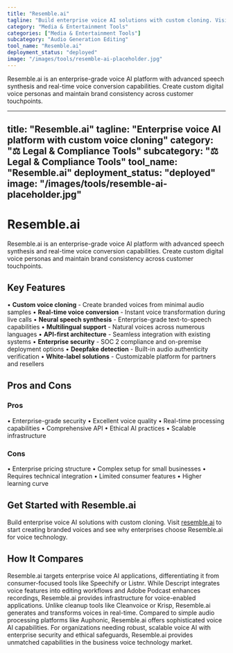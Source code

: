```yaml
---
title: "Resemble.ai"
tagline: "Build enterprise voice AI solutions with custom cloning. Visit resemble.ai to..."
category: "Media & Entertainment Tools"
categories: ["Media & Entertainment Tools"]
subcategory: "Audio Generation Editing"
tool_name: "Resemble.ai"
deployment_status: "deployed"
image: "/images/tools/resemble-ai-placeholder.jpg"
---
```

Resemble.ai is an enterprise-grade voice AI platform with advanced speech synthesis and real-time voice conversion capabilities. Create custom digital voice personas and maintain brand consistency across customer touchpoints.

---
title: "Resemble.ai"
tagline: "Enterprise voice AI platform with custom voice cloning"
category: "⚖️ Legal & Compliance Tools"
subcategory: "⚖️ Legal & Compliance Tools"
tool_name: "Resemble.ai"
deployment_status: "deployed"
image: "/images/tools/resemble-ai-placeholder.jpg"
---

# Resemble.ai

Resemble.ai is an enterprise-grade voice AI platform with advanced speech synthesis and real-time voice conversion capabilities. Create custom digital voice personas and maintain brand consistency across customer touchpoints.

## Key Features

• **Custom voice cloning** - Create branded voices from minimal audio samples
• **Real-time voice conversion** - Instant voice transformation during live calls
• **Neural speech synthesis** - Enterprise-grade text-to-speech capabilities
• **Multilingual support** - Natural voices across numerous languages
• **API-first architecture** - Seamless integration with existing systems
• **Enterprise security** - SOC 2 compliance and on-premise deployment options
• **Deepfake detection** - Built-in audio authenticity verification
• **White-label solutions** - Customizable platform for partners and resellers

## Pros and Cons

### Pros
• Enterprise-grade security
• Excellent voice quality
• Real-time processing capabilities
• Comprehensive API
• Ethical AI practices
• Scalable infrastructure

### Cons
• Enterprise pricing structure
• Complex setup for small businesses
• Requires technical integration
• Limited consumer features
• Higher learning curve

## Get Started with Resemble.ai

Build enterprise voice AI solutions with custom cloning. Visit [resemble.ai](https://www.resemble.ai) to start creating branded voices and see why enterprises choose Resemble.ai for voice technology.

## How It Compares

Resemble.ai targets enterprise voice AI applications, differentiating it from consumer-focused tools like Speechify or Listnr. While Descript integrates voice features into editing workflows and Adobe Podcast enhances recordings, Resemble.ai provides infrastructure for voice-enabled applications. Unlike cleanup tools like Cleanvoice or Krisp, Resemble.ai generates and transforms voices in real-time. Compared to simple audio processing platforms like Auphonic, Resemble.ai offers sophisticated voice AI capabilities. For organizations needing robust, scalable voice AI with enterprise security and ethical safeguards, Resemble.ai provides unmatched capabilities in the business voice technology market.